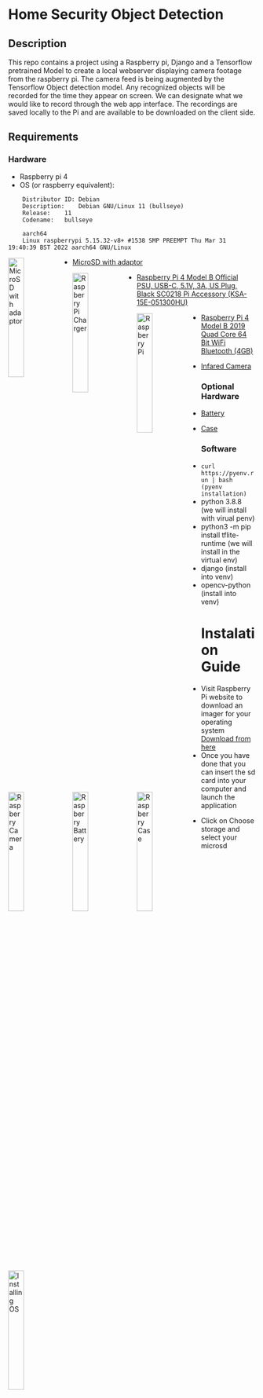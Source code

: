 # Home Security Object Detection

## Description
This repo contains a project using a Raspberry pi, Django and a Tensorflow
pretrained Model to create a local webserver displaying camera footage 
from the raspberry pi. The camera feed is being augmented by the Tensorflow Object detection model. Any recognized objects will be recorded for the time they appear on screen. We can designate what we would like to record through the web app interface. The recordings are saved locally to the Pi and are available to be downloaded on the client side.


## Requirements
### Hardware
- Raspberry pi 4
- OS (or raspberry equivalent):
```
	Distributor ID:	Debian
	Description:	Debian GNU/Linux 11 (bullseye)
	Release:	11
	Codename:	bullseye
	
	aarch64
	Linux raspberrypi 5.15.32-v8+ #1538 SMP PREEMPT Thu Mar 31 19:40:39 BST 2022 aarch64 GNU/Linux
```

<img src="https://m.media-amazon.com/images/I/81BjdWu7D+L._AC_SX679_.jpg"
     alt="MicroSD with adaptor"
     style="float: left; width: 25%; height: 25%; margin-right: 5px;" />

- [MicroSD with adaptor](https://www.amazon.com/SAMSUNG-Select-microSDXC-Adapter-MB-ME64HA/dp/B08879MG33/ref=sr_1_2?crid=2O7IZ8MNPYOHE&keywords=Samsung’s+64GB+EVO+Select&qid=1659810940&s=electronics&sprefix=samsung+s+64gb+evo+select+%2Celectronics%2C255&sr=1-2)

<img src="https://m.media-amazon.com/images/I/61pj7sQU3qL._AC_SX679_.jpg"
     alt="Raspberry Pi Charger"
     style="float: left; width: 25%; height: 25%; margin-right: 5px;" />

- [Raspberry Pi 4 Model B Official PSU, USB-C, 5.1V, 3A, US Plug, Black SC0218 Pi Accessory (KSA-15E-051300HU)](https://www.amazon.com/gp/product/B07W8XHMJZ/ref=ppx_yo_dt_b_asin_title_o04_s00?ie=UTF8&psc=1)

<img src="https://m.media-amazon.com/images/I/617iRYqu6+L._AC_SX679_.jpg"
     alt="Raspberry Pi"
     style="float: left; width: 25%; height: 25%; margin-right: 5px;" />

- [Raspberry Pi 4 Model B 2019 Quad Core 64 Bit WiFi Bluetooth (4GB)](https://www.amazon.com/gp/product/B07TC2BK1X/ref=ppx_yo_dt_b_asin_title_o03_s00?ie=UTF8&psc=1)

<img src="https://m.media-amazon.com/images/I/71J3ZZPHEgL._AC_SX679_.jpg"
     alt="Raspberry Camera"
     style="float: left; width: 25%; height: 25%; margin-right: 5px;" />
 
- [Infared Camera](https://www.amazon.com/dp/B07BK1QZ2L?psc=1&ref=ppx_yo2ov_dt_b_product_details)


### Optional Hardware

<img src="https://m.media-amazon.com/images/I/51rQwXKnJSL._AC_SX679_.jpg"
     alt="Raspberry Battery"
     style="float: left; width: 25%; height: 25%; margin-right: 5px;" />
 
- [Battery](https://www.amazon.com/gp/product/B0788B9YGW/ref=ppx_yo_dt_b_asin_image_o01_s00?ie=UTF8&psc=1)


<img src="https://m.media-amazon.com/images/I/61Gx0BEe+oL._AC_SX679_.jpg"
     alt="Raspberry Case"
     style="float: left; width: 25%; height: 25%; margin-right: 5px;" />
 
- [Case](https://www.amazon.com/gp/product/B07WPLDVQJ/ref=ppx_yo_dt_b_asin_image_o09_s00?ie=UTF8&th=1)



### Software
- `curl https://pyenv.run | bash (pyenv installation)`
- python 3.8.8 (we will install with virual penv)
- python3 -m pip install tflite-runtime (we will install in the virtual env)
- django (install into venv)
- opencv-python (install into venv)

# Instalation Guide
- Visit Raspberry Pi website to download an imager for your operating system [Download from here](https://www.raspberrypi.com/software/)
- Once you have done that you can insert the sd card into your computer and launch the application

<img src="https://assets.raspberrypi.com/static/md-bfd602be71b2c1099b91877aed3b41f0.png"
     alt="Installing OS"
     style="float: left; width: 25%; height: 25%; margin-right: 5px;" />

- Click on Choose storage and select your microsd
